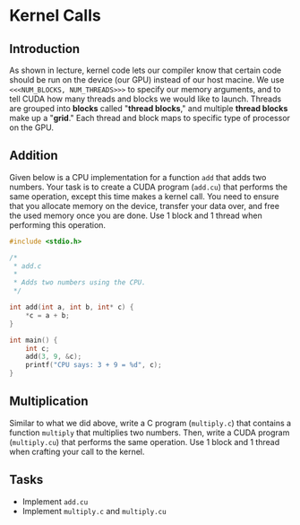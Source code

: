 # Kernel Calls

## Introduction
As shown in lecture, kernel code lets our compiler know that certain code should be run on the device (our GPU) instead of our host macine. We use `<<<NUM_BLOCKS, NUM_THREADS>>>` to specify our memory arguments, and to tell CUDA how many threads and blocks we would like to launch. Threads are grouped into **blocks** called "**thread blocks**," and multiple **thread blocks** make up a "**grid**." Each thread and block maps to specific type of processor on the GPU. 

## Addition
Given below is a CPU implementation for a function `add` that adds two numbers. Your task is to create a CUDA program (`add.cu`) that performs the same operation, except this time makes a kernel call. You need to ensure that you allocate memory on the device, transfer your data over, and free the used memory once you are done. Use 1 block and 1 thread when performing this operation.

```c
#include <stdio.h>

/*
 * add.c
 * 
 * Adds two numbers using the CPU.
 */

int add(int a, int b, int* c) {
    *c = a + b;
}

int main() {
    int c;
    add(3, 9, &c);
    printf("CPU says: 3 + 9 = %d", c);
}

```

## Multiplication
Similar to what we did above, write a C program (`multiply.c`) that contains a function `multiply` that multiplies two numbers. Then, write a CUDA program (`multiply.cu`) that performs the same operation. Use 1 block and 1 thread when crafting your call to the kernel.

## Tasks
* Implement `add.cu` 
* Implement `multiply.c` and `multiply.cu`
